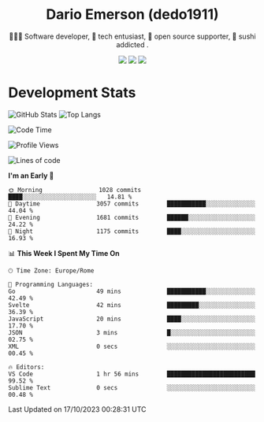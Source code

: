 <div align="center">
  
# Dario Emerson (dedo1911)
👨🏼‍💻 Software developer, 🔧 tech entusiast, 🙌 open source supporter, 🍣 sushi addicted .

[![](https://img.shields.io/badge/-Linkedin-informational?style=for-the-badge&logo=linkedin&logoColor=white&color=2867B2)](http://linkedin.com/in/dedo1911)
[![](https://img.shields.io/badge/-Telegram-informational?style=for-the-badge&logo=telegram&logoColor=white&color=0088cc)](https://t.me/dedo1911)
[![](https://img.shields.io/badge/-Facebook-informational?style=for-the-badge&logo=facebook&logoColor=white&color=3b5998)](https://fb.com/dedo1911)

</div>

# Development Stats

![GitHub Stats](https://github-readme-stats.vercel.app/api?username=dedo1911&hide=&count_private=true&title_color=84cc16&text_color=ffffff&icon_color=84cc16&bg_color=1c1917&hide_border=true&border_radius=0&show_icons=true)
![Top Langs](https://github-readme-stats.vercel.app/api/top-langs/?username=dedo1911&theme=chartreuse-dark&layout=compact)

<!--START_SECTION:waka-->
![Code Time](http://img.shields.io/badge/Code%20Time-1%2C348%20hrs%2051%20mins-blue)

![Profile Views](http://img.shields.io/badge/Profile%20Views-0-blue)

![Lines of code](https://img.shields.io/badge/From%20Hello%20World%20I%27ve%20Written-1.7%20million%20lines%20of%20code-blue)

**I'm an Early 🐤** 

```text
🌞 Morning                1028 commits        ████░░░░░░░░░░░░░░░░░░░░░   14.81 % 
🌆 Daytime                3057 commits        ███████████░░░░░░░░░░░░░░   44.04 % 
🌃 Evening                1681 commits        ██████░░░░░░░░░░░░░░░░░░░   24.22 % 
🌙 Night                  1175 commits        ████░░░░░░░░░░░░░░░░░░░░░   16.93 % 
```


📊 **This Week I Spent My Time On** 

```text
🕑︎ Time Zone: Europe/Rome

💬 Programming Languages: 
Go                       49 mins             ███████████░░░░░░░░░░░░░░   42.49 % 
Svelte                   42 mins             █████████░░░░░░░░░░░░░░░░   36.39 % 
JavaScript               20 mins             ████░░░░░░░░░░░░░░░░░░░░░   17.70 % 
JSON                     3 mins              █░░░░░░░░░░░░░░░░░░░░░░░░   02.75 % 
XML                      0 secs              ░░░░░░░░░░░░░░░░░░░░░░░░░   00.45 % 

🔥 Editors: 
VS Code                  1 hr 56 mins        █████████████████████████   99.52 % 
Sublime Text             0 secs              ░░░░░░░░░░░░░░░░░░░░░░░░░   00.48 % 
```


 Last Updated on 17/10/2023 00:28:31 UTC
<!--END_SECTION:waka-->

<!--
**dedo1911/dedo1911** is a ✨ _special_ ✨ repository because its `README.md` (this file) appears on your GitHub profile.

Here are some ideas to get you started:

- 🔭 I’m currently working on ...
- 🌱 I’m currently learning ...
- 👯 I’m looking to collaborate on ...
- 🤔 I’m looking for help with ...
- 💬 Ask me about ...
- 📫 How to reach me: ...
- 😄 Pronouns: ...
- ⚡ Fun fact: ...
-->

